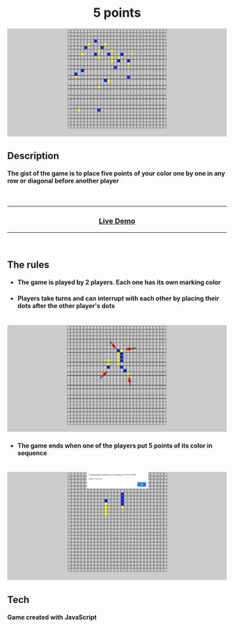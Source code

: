 <h1 align="center">5 points</h1>

<img src="./readme_assets/1.png">

</br>

## Description
 
#### The gist of the game is to place five points of your color one by one in any row or diagonal before another player

</br>

---

### <p align="center"><a  href="https://guryanov-junior.github.io/5-points/">Live Demo</a></p>

---

</br>

## The rules

- #### The game is played by 2 players. Each one has its own marking color

- #### Players take turns and can interrupt with each other by placing their dots after the other player's dots

</br>

<img src="./readme_assets/3.png">

</br>

- #### The game ends when one of the players put 5 points of its color in sequence

</br>

<img src="./readme_assets/4.png">

</br>

## Tech

#### Game created with JavaScript
